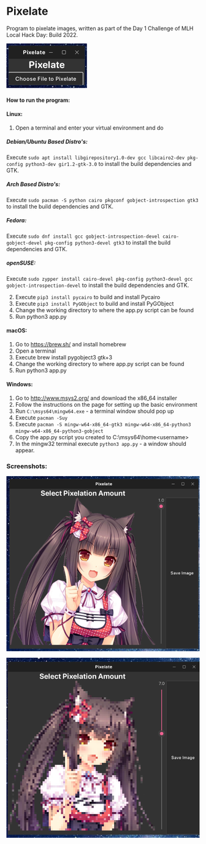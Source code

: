 # Pixelate
Program to pixelate images, written as part of the Day 1 Challenge of MLH Local Hack Day: Build 2022.

![Demo Image](https://github.com/nanna7077/LHDBuild22/blob/main/Pixelate/images/1.png?raw=true)

#### How to run the program:
#### Linux:
1. Open a terminal and enter your virtual environment and do
##### Debian/Ubuntu Based Distro's: 
Execute ```sudo apt install libgirepository1.0-dev gcc libcairo2-dev pkg-config python3-dev gir1.2-gtk-3.0``` to install the build dependencies and GTK.
##### Arch Based Distro's: 
Execute ```sudo pacman -S python cairo pkgconf gobject-introspection gtk3``` to install the build dependencies and GTK.
##### Fedora: 
Execute ```sudo dnf install gcc gobject-introspection-devel cairo-gobject-devel pkg-config python3-devel gtk3``` to install the build dependencies and GTK.
##### openSUSE:
Execute ```sudo zypper install cairo-devel pkg-config python3-devel gcc gobject-introspection-devel``` to install the build dependencies and GTK.

2. Execute ```pip3 install pycairo``` to build and install Pycairo
3. Execute ```pip3 install PyGObject``` to build and install PyGObject
4. Change the working directory to where the app.py script can be found
5. Run python3 app.py

#### macOS:

1. Go to https://brew.sh/ and install homebrew
2. Open a terminal
3. Execute brew install pygobject3 gtk+3
4. Change the working directory to where app.py script can be found
5. Run python3 app.py

#### Windows:

1. Go to http://www.msys2.org/ and download the x86_64 installer
2. Follow the instructions on the page for setting up the basic environment
3. Run ```C:\msys64\mingw64.exe``` - a terminal window should pop up
4. Execute ```pacman -Suy```
5. Execute ```pacman -S mingw-w64-x86_64-gtk3 mingw-w64-x86_64-python3 mingw-w64-x86_64-python3-gobject```
6. Copy the app.py script you created to C:\msys64\home\<username>
7. In the mingw32 terminal execute ```python3 app.py``` - a window should appear.

### Screenshots:

![Test Image](https://github.com/nanna7077/LHDBuild22/blob/main/Pixelate/images/2.png?raw=true)

![Pixelated Test Image](https://github.com/nanna7077/LHDBuild22/blob/main/Pixelate/images/3.png?raw=true)
